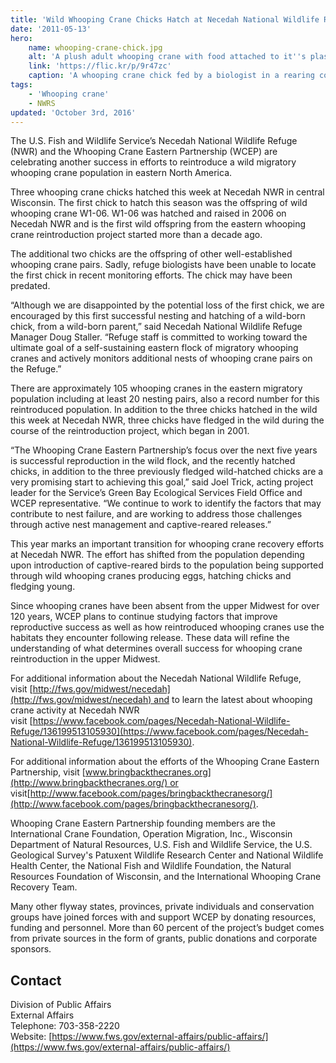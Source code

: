 ```yaml
---
title: 'Wild Whooping Crane Chicks Hatch at Necedah National Wildlife Refuge in Central Wisconsin'
date: '2011-05-13'
hero:
    name: whooping-crane-chick.jpg
    alt: 'A plush adult whooping crane with food attached to it''s plastic tongue feeds a small, beige chick.'
    link: 'https://flic.kr/p/9r47zc'
    caption: 'A whooping crane chick fed by a biologist in a rearing costume that mimics an adult crane.'
tags:
    - 'Whooping crane'
    - NWRS
updated: 'October 3rd, 2016'
---
```


The U.S. Fish and Wildlife Service’s Necedah National Wildlife Refuge (NWR) and the Whooping Crane Eastern Partnership (WCEP) are celebrating another success in efforts to reintroduce a wild migratory whooping crane population in eastern North America.

Three whooping crane chicks hatched this week at Necedah NWR in central Wisconsin. The first chick to hatch this season was the offspring of wild whooping crane W1-06\. W1-06 was hatched and raised in 2006 on Necedah NWR and is the first wild offspring from the eastern whooping crane reintroduction project started more than a decade ago.

The additional two chicks are the offspring of other well-established whooping crane pairs. Sadly, refuge biologists have been unable to locate the first chick in recent monitoring efforts. The chick may have been predated.

“Although we are disappointed by the potential loss of the first chick, we are encouraged by this first successful nesting and hatching of a wild-born chick, from a wild-born parent,” said Necedah National Wildlife Refuge Manager Doug Staller. “Refuge staff is committed to working toward the ultimate goal of a self-sustaining eastern flock of migratory whooping cranes and actively monitors additional nests of whooping crane pairs on the Refuge.”

There are approximately 105 whooping cranes in the eastern migratory population including at least 20 nesting pairs, also a record number for this reintroduced population. In addition to the three chicks hatched in the wild this week at Necedah NWR, three chicks have fledged in the wild during the course of the reintroduction project, which began in 2001.

“The Whooping Crane Eastern Partnership’s focus over the next five years is successful reproduction in the wild flock, and the recently hatched chicks, in addition to the three previously fledged wild-hatched chicks are a very promising start to achieving this goal,” said Joel Trick, acting project leader for the Service’s Green Bay Ecological Services Field Office and WCEP representative. “We continue to work to identify the factors that may contribute to nest failure, and are working to address those challenges through active nest management and captive-reared releases.”

This year marks an important transition for whooping crane recovery efforts at Necedah NWR. The effort has shifted from the population depending upon introduction of captive-reared birds to the population being supported through wild whooping cranes producing eggs, hatching chicks and fledging young.

Since whooping cranes have been absent from the upper Midwest for over 120 years, WCEP plans to continue studying factors that improve reproductive success as well as how reintroduced whooping cranes use the habitats they encounter following release. These data will refine the understanding of what determines overall success for whooping crane reintroduction in the upper Midwest.

For additional information about the Necedah National Wildlife Refuge, visit [http://fws.gov/midwest/necedah](http://fws.gov/midwest/necedah) and to learn the latest about whooping crane activity at Necedah NWR visit [https://www.facebook.com/pages/Necedah-National-Wildlife-Refuge/136199513105930](https://www.facebook.com/pages/Necedah-National-Wildlife-Refuge/136199513105930).

For additional information about the efforts of the Whooping Crane Eastern Partnership, visit [www.bringbackthecranes.org](http://www.bringbackthecranes.org/) or visit[http://www.facebook.com/pages/bringbackthecranesorg/](http://www.facebook.com/pages/bringbackthecranesorg/).

Whooping Crane Eastern Partnership founding members are the International Crane Foundation, Operation Migration, Inc., Wisconsin Department of Natural Resources, U.S. Fish and Wildlife Service, the U.S. Geological Survey's Patuxent Wildlife Research Center and National Wildlife Health Center, the National Fish and Wildlife Foundation, the Natural Resources Foundation of Wisconsin, and the International Whooping Crane Recovery Team.

Many other flyway states, provinces, private individuals and conservation groups have joined forces with and support WCEP by donating resources, funding and personnel. More than 60 percent of the project’s budget comes from private sources in the form of grants, public donations and corporate sponsors.

## Contact

Division of Public Affairs  
External Affairs  
Telephone: 703-358-2220  
Website: [https://www.fws.gov/external-affairs/public-affairs/](https://www.fws.gov/external-affairs/public-affairs/)
